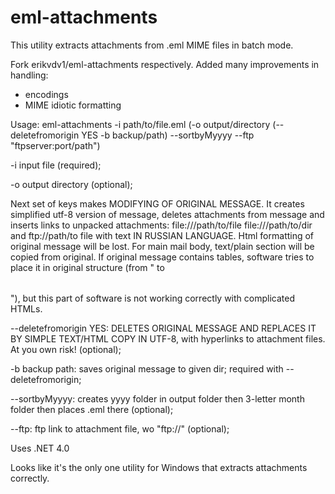 # eml-attachments

This utility extracts attachments from .eml MIME files in batch mode.

Fork erikvdv1/eml-attachments respectively.
Added many improvements in handling:
- encodings 
- MIME idiotic formatting


Usage: 
eml-attachments -i path/to/file.eml (-o output/directory (--deletefromorigin YES -b backup/path) --sortbyMyyyy --ftp "ftpserver:port/path")

-i input file (required);

-o output directory (optional);


Next set of keys makes MODIFYING OF ORIGINAL MESSAGE.
It creates simplified utf-8 version of message, deletes attachments from message and inserts links to unpacked attachments: file:///path/to/file file:///path/to/dir and ftp://path/to file with text IN RUSSIAN LANGUAGE. 
Html formatting of original message will be lost. For main mail body, text/plain section will be copied from original.
If original message contains tables, software tries to place it in original structure (from "<table> to </table>"), but this part of software is not working correctly with complicated HTMLs.

--deletefromorigin YES: DELETES ORIGINAL MESSAGE AND REPLACES IT BY SIMPLE TEXT/HTML COPY IN UTF-8, with hyperlinks to attachment files. At you own risk! (optional);

-b backup path: saves original message to given dir; required with --deletefromorigin;

--sortbyMyyyy: creates yyyy folder in output folder then 3-letter month folder then places .eml there (optional);

--ftp: ftp link to attachment file, wo "ftp://" (optional);




Uses .NET 4.0

Looks like it's the only one utility for Windows that extracts attachments correctly.
